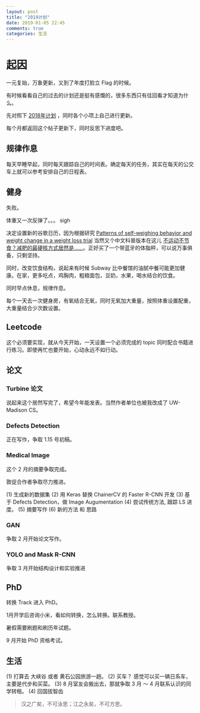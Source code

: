 ```yaml
---
layout: post
title: "2019计划"
date: 2019-01-05 22:45
comments: true
categories: 生活
---
```


# 起因

一元复始，万象更新，又到了年度打脸立 Flag 的时候。

有时候看看自己的过去的计划还是挺有感慨的，很多东西只有往回看才知道为什么。

<!--more-->

先对照下 [2018年计划](https://iphyer.github.io/blog/2018/01/31/2018/) ，同时各个小项上自己进行更新。

每个月都返回这个帖子更新下，同时反思下进度吧。

## 规律作息

每天早睡早起，同时每天跟踪自己的时间表。确定每天的任务，其实在每天的公交车上就可以参考安排自己的日程表。

## 健身

失败。

体重又一次反弹了。。。 sigh

决定设置新的谷歌日历，因为根据研究 [Patterns of self-weighing behavior and weight change in a weight loss trial](https://www.nature.com/articles/ijo201668) 当然又个中文科普版本在这儿 [不运动不节食？减肥的最硬核方式居然是……](https://mp.weixin.qq.com/s/BB7B-LNu2EPmtmfmALHeSw)。正好买了一个带蓝牙的体脂秤，可以说万事俱备，只剩坚持。

同时，改变饮食结构，说起来有时候 Subway 比中餐馆的油腻中餐可能更加健康。在家，更多吃点，鸡胸肉，粗粮面包，豆奶，水果，喝水结合的饮食。

同时早点休息，规律作息。

每个一天去一次健身房，有氧结合无氧，同时无氧加大重量，按照体重设置配重，大重量结合少次数设置。

## Leetcode

这个必须要实现，就从今天开始，一天设置一个必须完成的 topic 同时配合书籍进行练习。即使再忙也要开始，心动永远不如行动。

## 论文

### Turbine 论文

说起来这个居然写完了，希望今年能发表。当然作者单位也被我改成了 UW-Madison CS。

### Defects Detection 

正在写作，争取 1.15 号初稿。

### Medical Image 

这个 2 月的摘要争取完成。

敦促合作者争取尽力推进。

(1) 生成新的数据集 
(2) 用 Keras 替换 ChainerCV 的 Faster R-CNN 开发
(3) 基于  Defects Detection，做 Image Augumentation
(4) 尝试传统方法, 跟踪 LS 进度。
(5) 摘要写作
(6) 新的方法 和 思路
 
### GAN

争取 2 月开始论文写作。

### YOLO and Mask R-CNN

争取 3 月开始结构设计和实验推进

## PhD

转换 Track 进入 PhD。

1月开学后咨询小米，看如何转换，怎么转换。联系教授。

暑假需要刷题和刷历年试题。

9 月开始 PhD 资格考试。

## 生活

(1) 打算去 大峡谷 或者 黄石公园旅游一趟。
(2) 买车？ 感觉可以买一辆日系车，主要是代步和买菜。
(3) 8 月室友会搬出去，那就争取 3 月 ～ 4 月联系认识的同学转租。
(4) 回国拔智齿

> 汉之广矣，不可泳思；江之永矣，不可方思。
